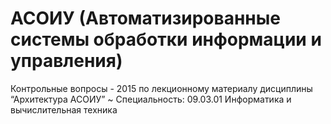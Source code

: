 # АСОИУ (Автоматизированные системы обработки информации и управления)
Контрольные вопросы - 2015 по лекционному материалу дисциплины “Архитектура АСОИУ”
~ Специальность: 09.03.01 Информатика и вычислительная техника
